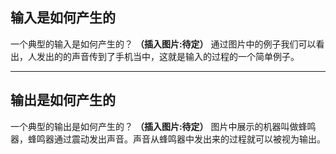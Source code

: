 ## 输入是如何产生的

一个典型的输入是如何产生的？
**（插入图片:待定）**
通过图片中的例子我们可以看出，人发出的的声音传到了手机当中，这就是输入的过程的一个简单例子。

***

## 输出是如何产生的

一个典型的输出是如何产生的？
**（插入图片:待定）**
图片中展示的机器叫做蜂鸣器，蜂鸣器通过震动发出声音。声音从蜂鸣器中发出来的过程就可以被视为输出。

